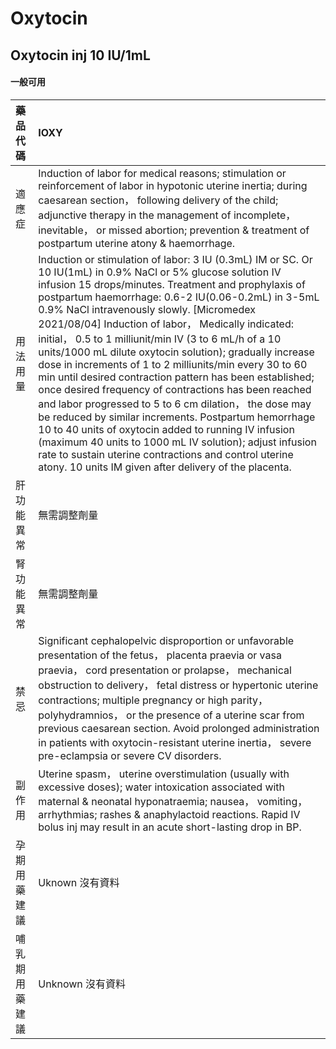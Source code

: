 # Oxytocin

## Oxytocin inj 10 IU/1mL

#### 一般可用

| 藥品代碼       | IOXY                                                                                                                                                                                                                                                                                                                                                                                                                                                                                                                                                                                                                                                                                                                                                                                                                                                                                                                                                                                      |
|:---------------|:------------------------------------------------------------------------------------------------------------------------------------------------------------------------------------------------------------------------------------------------------------------------------------------------------------------------------------------------------------------------------------------------------------------------------------------------------------------------------------------------------------------------------------------------------------------------------------------------------------------------------------------------------------------------------------------------------------------------------------------------------------------------------------------------------------------------------------------------------------------------------------------------------------------------------------------------------------------------------------------|
| 適應症         | Induction of labor for medical reasons; stimulation or reinforcement of labor in hypotonic uterine inertia; during caesarean section， following delivery of the child; adjunctive therapy in the management of incomplete， inevitable， or missed abortion; prevention & treatment of postpartum uterine atony & haemorrhage.                                                                                                                                                                                                                                                                                                                                                                                                                                                                                                                                                                                                                                                           |
| 用法用量       | Induction or stimulation of labor: 3 IU (0.3mL) IM or SC. Or 10 IU(1mL) in 0.9% NaCl or 5% glucose solution IV infusion 15 drops/minutes. Treatment and prophylaxis of postpartum haemorrhage: 0.6-2 IU(0.06-0.2mL) in 3-5mL 0.9% NaCl intravenously slowly. [Micromedex 2021/08/04] Induction of labor， Medically indicated: initial， 0.5 to 1 milliunit/min IV (3 to 6 mL/h of a 10 units/1000 mL dilute oxytocin solution); gradually increase dose in increments of 1 to 2 milliunits/min every 30 to 60 min until desired contraction pattern has been established; once desired frequency of contractions has been reached and labor progressed to 5 to 6 cm dilation， the dose may be reduced by similar increments. Postpartum hemorrhage 10 to 40 units of oxytocin added to running IV infusion (maximum 40 units to 1000 mL IV solution); adjust infusion rate to sustain uterine contractions and control uterine atony. 10 units IM given after delivery of the placenta. |
| 肝功能異常     | 無需調整劑量                                                                                                                                                                                                                                                                                                                                                                                                                                                                                                                                                                                                                                                                                                                                                                                                                                                                                                                                                                              |
| 腎功能異常     | 無需調整劑量                                                                                                                                                                                                                                                                                                                                                                                                                                                                                                                                                                                                                                                                                                                                                                                                                                                                                                                                                                              |
| 禁忌           | Significant cephalopelvic disproportion or unfavorable presentation of the fetus， placenta praevia or vasa praevia， cord presentation or prolapse， mechanical obstruction to delivery， fetal distress or hypertonic uterine contractions; multiple pregnancy or high parity， polyhydramnios， or the presence of a uterine scar from previous caesarean section. Avoid prolonged administration in patients with oxytocin-resistant uterine inertia， severe pre-eclampsia or severe CV disorders.                                                                                                                                                                                                                                                                                                                                                                                                                                                                                   |
| 副作用         | Uterine spasm， uterine overstimulation (usually with excessive doses); water intoxication associated with maternal & neonatal hyponatraemia; nausea， vomiting， arrhythmias; rashes & anaphylactoid reactions. Rapid IV bolus inj may result in an acute short-lasting drop in BP.                                                                                                                                                                                                                                                                                                                                                                                                                                                                                                                                                                                                                                                                                                      |
| 孕期用藥建議   | Uknown 沒有資料                                                                                                                                                                                                                                                                                                                                                                                                                                                                                                                                                                                                                                                                                                                                                                                                                                                                                                                                                                           |
| 哺乳期用藥建議 | Unknown 沒有資料                                                                                                                                                                                                                                                                                                                                                                                                                                                                                                                                                                                                                                                                                                                                                                                                                                                                                                                                                                          |

